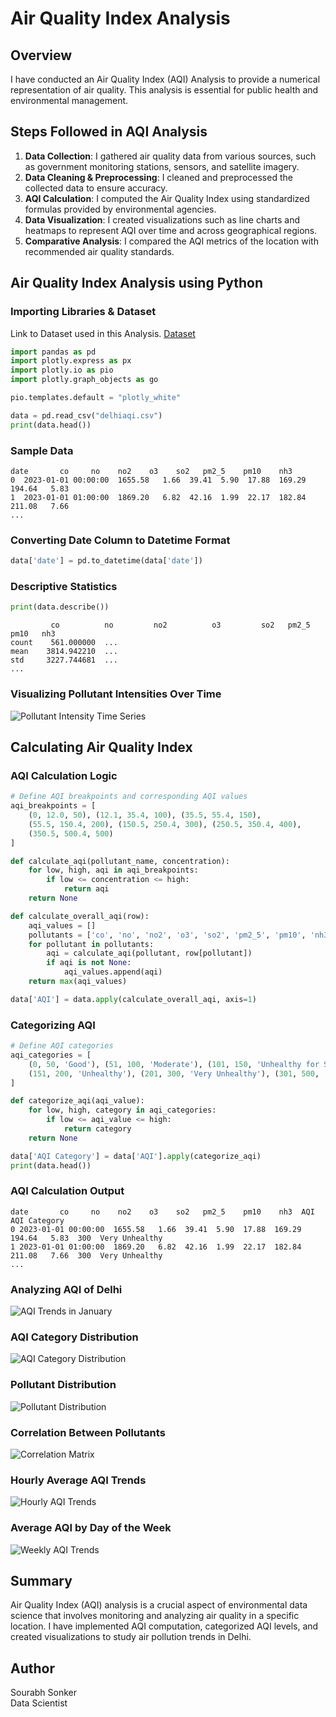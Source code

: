 # Air Quality Index Analysis

## Overview
I have conducted an Air Quality Index (AQI) Analysis to provide a numerical representation of air quality. This analysis is essential for public health and environmental management.

## Steps Followed in AQI Analysis

1. **Data Collection**: I gathered air quality data from various sources, such as government monitoring stations, sensors, and satellite imagery.
2. **Data Cleaning & Preprocessing**: I cleaned and preprocessed the collected data to ensure accuracy.
3. **AQI Calculation**: I computed the Air Quality Index using standardized formulas provided by environmental agencies.
4. **Data Visualization**: I created visualizations such as line charts and heatmaps to represent AQI over time and across geographical regions.
5. **Comparative Analysis**: I compared the AQI metrics of the location with recommended air quality standards.

## Air Quality Index Analysis using Python

### Importing Libraries & Dataset 
Link to Dataset used in this Analysis. [Dataset](https://statso.io/air-quality-index-analysis-case-study/)
```python
import pandas as pd
import plotly.express as px
import plotly.io as pio
import plotly.graph_objects as go

pio.templates.default = "plotly_white"

data = pd.read_csv("delhiaqi.csv")
print(data.head())
```

### Sample Data
```
date       co     no    no2    o3    so2   pm2_5    pm10    nh3  
0  2023-01-01 00:00:00  1655.58   1.66  39.41  5.90  17.88  169.29  194.64   5.83  
1  2023-01-01 01:00:00  1869.20   6.82  42.16  1.99  22.17  182.84  211.08   7.66  
...
```

### Converting Date Column to Datetime Format
```python
data['date'] = pd.to_datetime(data['date'])
```

### Descriptive Statistics
```python
print(data.describe())
```
```
         co          no         no2          o3         so2   pm2_5   pm10   nh3  
count    561.000000  ...  
mean    3814.942210  ...  
std     3227.744681  ...  
...
```

### Visualizing Pollutant Intensities Over Time
![Pollutant Intensity Time Series](https://github.com/Sourabh1710/Air-Quality-Index-Analysis/blob/main/images/Time%20Series%20Analysis%20of%20Air%20Pollutants%20in%20Delhi.png)

## Calculating Air Quality Index

### AQI Calculation Logic
```python
# Define AQI breakpoints and corresponding AQI values
aqi_breakpoints = [
    (0, 12.0, 50), (12.1, 35.4, 100), (35.5, 55.4, 150),
    (55.5, 150.4, 200), (150.5, 250.4, 300), (250.5, 350.4, 400),
    (350.5, 500.4, 500)
]

def calculate_aqi(pollutant_name, concentration):
    for low, high, aqi in aqi_breakpoints:
        if low <= concentration <= high:
            return aqi
    return None

def calculate_overall_aqi(row):
    aqi_values = []
    pollutants = ['co', 'no', 'no2', 'o3', 'so2', 'pm2_5', 'pm10', 'nh3']
    for pollutant in pollutants:
        aqi = calculate_aqi(pollutant, row[pollutant])
        if aqi is not None:
            aqi_values.append(aqi)
    return max(aqi_values)

data['AQI'] = data.apply(calculate_overall_aqi, axis=1)
```

### Categorizing AQI
```python
# Define AQI categories
aqi_categories = [
    (0, 50, 'Good'), (51, 100, 'Moderate'), (101, 150, 'Unhealthy for Sensitive Groups'),
    (151, 200, 'Unhealthy'), (201, 300, 'Very Unhealthy'), (301, 500, 'Hazardous')
]

def categorize_aqi(aqi_value):
    for low, high, category in aqi_categories:
        if low <= aqi_value <= high:
            return category
    return None

data['AQI Category'] = data['AQI'].apply(categorize_aqi)
print(data.head())
```

### AQI Calculation Output
```
date       co     no    no2    o3    so2   pm2_5    pm10    nh3  AQI    AQI Category  
0 2023-01-01 00:00:00  1655.58   1.66  39.41  5.90  17.88  169.29  194.64   5.83  300  Very Unhealthy  
1 2023-01-01 01:00:00  1869.20   6.82  42.16  1.99  22.17  182.84  211.08   7.66  300  Very Unhealthy  
...
```

### Analyzing AQI of Delhi
![AQI Trends in January](https://github.com/Sourabh1710/Air-Quality-Index-Analysis/blob/main/images/AQI%20of%20Delhi%20in%20January.png)

### AQI Category Distribution
![AQI Category Distribution](https://github.com/Sourabh1710/Air-Quality-Index-Analysis/blob/main/images/AQI%20Category%20Distribution%20Over%20Time.png)

### Pollutant Distribution
![Pollutant Distribution](https://github.com/Sourabh1710/Air-Quality-Index-Analysis/blob/main/images/Pollutant%20Concentrations%20in%20Delhi.png)

### Correlation Between Pollutants
![Correlation Matrix](https://github.com/Sourabh1710/Air-Quality-Index-Analysis/blob/main/images/Correlation%20Between%20Pollutants.png)

### Hourly Average AQI Trends
![Hourly AQI Trends](https://github.com/Sourabh1710/Air-Quality-Index-Analysis/blob/main/images/Hourly%20Average%20AQI%20Trends%20in%20Delhi%20(Jan%202023).png)

### Average AQI by Day of the Week
![Weekly AQI Trends](https://github.com/Sourabh1710/Air-Quality-Index-Analysis/blob/main/images/Average%20AQI%20by%20Day%20of%20the%20Week.png)

## Summary
Air Quality Index (AQI) analysis is a crucial aspect of environmental data science that involves monitoring and analyzing air quality in a specific location. I have implemented AQI computation, categorized AQI levels, and created visualizations to study air pollution trends in Delhi.

## Author
Sourabh Sonker <br>
Data Scientist
